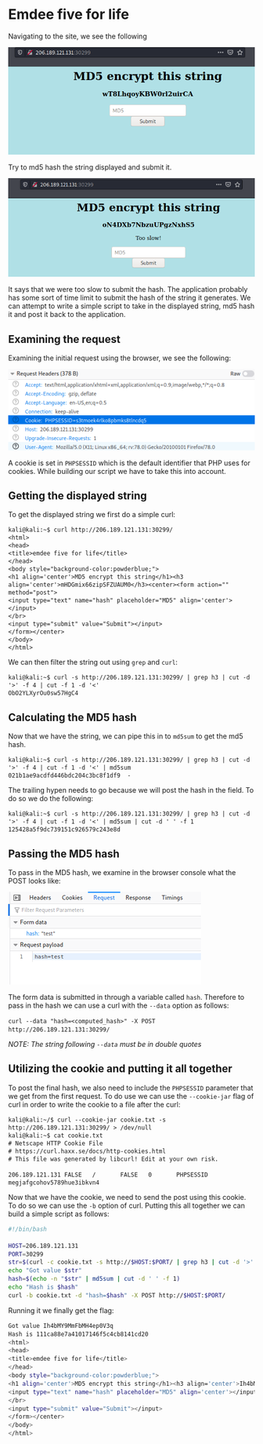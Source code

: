 # Emdee five for life

Navigating to the site, we see the following

![efff1](https://raw.githubusercontent.com/Shezz7/HTB-writeups/master/challenges/resources/efff1.png)

Try to md5 hash the string displayed and submit it.

![efff2](https://raw.githubusercontent.com/Shezz7/HTB-writeups/master/challenges/resources/efff2.png)

It says that we were too slow to submit the hash. The application probably has some sort of time limit to submit the hash of the string it generates. We can attempt to write a simple script to take in the displayed string, md5 hash it and post it back to the application.

## Examining the request

Examining the initial request using the browser, we see the following:

![efff3](https://raw.githubusercontent.com/Shezz7/HTB-writeups/master/challenges/resources/efff3.png)

A cookie is set in ```PHPSESSID``` which is the default identifier that PHP uses for cookies. While building our script we have to take this into account.

## Getting the displayed string

To get the displayed string we first do a simple curl:

```console
kali@kali:~$ curl http://206.189.121.131:30299/
<html>
<head>
<title>emdee five for life</title>
</head>
<body style="background-color:powderblue;">
<h1 align='center'>MD5 encrypt this string</h1><h3 align='center'>mHDGmix66zipSFZUAUM0</h3><center><form action="" method="post">
<input type="text" name="hash" placeholder="MD5" align='center'></input>
</br>
<input type="submit" value="Submit"></input>
</form></center>
</body>
</html>
```
We can then filter the string out using ```grep``` and ```curl```:

```console
kali@kali:~$ curl -s http://206.189.121.131:30299/ | grep h3 | cut -d '>' -f 4 | cut -f 1 -d '<'
ObO2YLXyrOu0sw57HgC4
```

## Calculating the MD5 hash

Now that we have the string, we can pipe this in to ```md5sum``` to get the md5 hash.

```console
kali@kali:~$ curl -s http://206.189.121.131:30299/ | grep h3 | cut -d '>' -f 4 | cut -f 1 -d '<' | md5sum
021b1ae9acdfd446bdc204c3bc8f1df9  -
```

The trailing hypen needs to go because we will post the hash in the field. To do so we do the following:

```console
kali@kali:~$ curl -s http://206.189.121.131:30299/ | grep h3 | cut -d '>' -f 4 | cut -f 1 -d '<' | md5sum | cut -d ' ' -f 1
125428a5f9dc739151c926579c243e8d
```

## Passing the MD5 hash

To pass in the MD5 hash, we examine in the browser console what the POST looks like:

![efff4](https://raw.githubusercontent.com/Shezz7/HTB-writeups/master/challenges/resources/efff4.png)

The form data is submitted in through a variable called ```hash```. Therefore to pass in the hash we can use a curl with the ```--data``` option as follows:

```curl --data "hash=<computed_hash>" -X POST http://206.189.121.131:30299/```

*NOTE: The string following ```--data``` must be in double quotes*

## Utilizing the cookie and putting it all together

To post the final hash, we also need to include the ```PHPSESSID``` parameter that we get from the first request. To do use we can use the ```--cookie-jar``` flag of curl in order to write the cookie to a file after the curl:

```console
kali@kali:~/$ curl --cookie-jar cookie.txt -s http://206.189.121.131:30299/ > /dev/null
kali@kali:~$ cat cookie.txt 
# Netscape HTTP Cookie File
# https://curl.haxx.se/docs/http-cookies.html
# This file was generated by libcurl! Edit at your own risk.

206.189.121.131 FALSE   /       FALSE   0       PHPSESSID       megjafgcohov5789hue3ibkvn4
```

Now that we have the cookie, we need to send the post using this cookie. To do so we can use the ```-b``` option of curl. Putting this all together we can build a simple script as follows:

```bash
#!/bin/bash

HOST=206.189.121.131
PORT=30299
str=$(curl -c cookie.txt -s http://$HOST:$PORT/ | grep h3 | cut -d '>' -f 4 | cut -f 1 -d '<')
echo "Got value $str"
hash=$(echo -n "$str" | md5sum | cut -d ' ' -f 1)
echo "Hash is $hash"
curl -b cookie.txt -d "hash=$hash" -X POST http://$HOST:$PORT/
```
Running it we finally get the flag:

```bash
Got value Ih4bMY9MmFbMH4ep0V3q
Hash is 111ca88e7a41017146f5c4cb8141cd20
<html>
<head>
<title>emdee five for life</title>
</head>
<body style="background-color:powderblue;">
<h1 align='center'>MD5 encrypt this string</h1><h3 align='center'>Ih4bMY9MmFbMH4ep0V3q</h3><p align='center'>FLAG_VALUE_HERE</p><center><form action="" method="post">
<input type="text" name="hash" placeholder="MD5" align='center'></input>
</br>
<input type="submit" value="Submit"></input>
</form></center>
</body>
</html>
```
